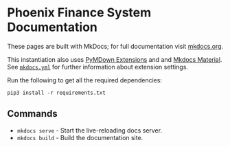# Phoenix Finance System Documentation


These pages are built with MkDocs; for full documentation visit [mkdocs.org](https://mkdocs.org).

This instantiation also uses [PyMDown Extensions](https://github.com/facelessuser/pymdown-extensions/) and and [Mkdocs Material](https://github.com/squidfunk/mkdocs-material).
See [`mkdocs.yml`](../mkdocs.yml) for further information about extension settings.

Run the following to get all the required dependencies:

`pip3 install -r requirements.txt`

## Commands

- `mkdocs serve` - Start the live-reloading docs server.
- `mkdocs build` - Build the documentation site.
